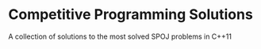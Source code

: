 # Competitive Programming Solutions

A collection of solutions to the most solved SPOJ problems in C++11
